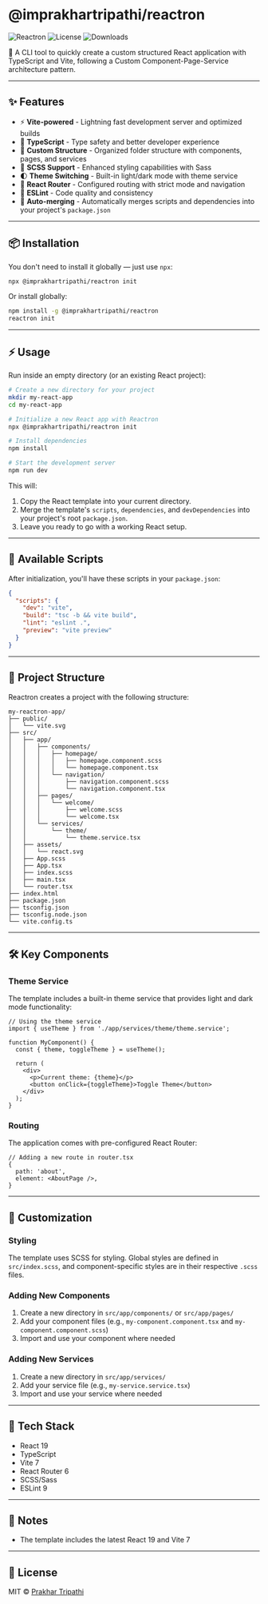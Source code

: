 # @imprakhartripathi/reactron

![Reactron](https://img.shields.io/npm/v/@imprakhartripathi/reactron?style=flat-square)
![License](https://img.shields.io/npm/l/@imprakhartripathi/reactron?style=flat-square)
![Downloads](https://img.shields.io/npm/dt/@imprakhartripathi/reactron?style=flat-square)

🚀 A CLI tool to quickly create a custom structured React application with TypeScript and Vite, following a Custom Component-Page-Service architecture pattern.

---

## ✨ Features

* ⚡️ **Vite-powered** - Lightning fast development server and optimized builds
* 🧩 **TypeScript** - Type safety and better developer experience
* 📁 **Custom Structure** - Organized folder structure with components, pages, and services
* 🎨 **SCSS Support** - Enhanced styling capabilities with Sass
* 🌓 **Theme Switching** - Built-in light/dark mode with theme service
* 🧭 **React Router** - Configured routing with strict mode and navigation
* 🔧 **ESLint** - Code quality and consistency
* 🔄 **Auto-merging** - Automatically merges scripts and dependencies into your project's `package.json`

---

## 📦 Installation

You don't need to install it globally — just use `npx`:

```bash
npx @imprakhartripathi/reactron init
```

Or install globally:

```bash
npm install -g @imprakhartripathi/reactron
reactron init
```

---

## ⚡ Usage

Run inside an empty directory (or an existing React project):

```bash
# Create a new directory for your project
mkdir my-react-app
cd my-react-app

# Initialize a new React app with Reactron
npx @imprakhartripathi/reactron init

# Install dependencies
npm install

# Start the development server
npm run dev
```

This will:

1. Copy the React template into your current directory.
2. Merge the template's `scripts`, `dependencies`, and `devDependencies` into your project's root `package.json`.
3. Leave you ready to go with a working React setup.

---

## 📜 Available Scripts

After initialization, you'll have these scripts in your `package.json`:

```json
{
  "scripts": {
    "dev": "vite",
    "build": "tsc -b && vite build",
    "lint": "eslint .",
    "preview": "vite preview"
  }
}
```

---

## 📁 Project Structure

Reactron creates a project with the following structure:

```
my-reactron-app/
├── public/
│   └── vite.svg
├── src/
│   ├── app/
│   │   ├── components/
│   │   │   ├── homepage/
│   │   │   │   ├── homepage.component.scss
│   │   │   │   └── homepage.component.tsx
│   │   │   └── navigation/
│   │   │       ├── navigation.component.scss
│   │   │       └── navigation.component.tsx
│   │   ├── pages/
│   │   │   └── welcome/
│   │   │       ├── welcome.scss
│   │   │       └── welcome.tsx
│   │   └── services/
│   │       └── theme/
│   │           └── theme.service.tsx
│   ├── assets/
│   │   └── react.svg
│   ├── App.scss
│   ├── App.tsx
│   ├── index.scss
│   ├── main.tsx
│   └── router.tsx
├── index.html
├── package.json
├── tsconfig.json
├── tsconfig.node.json
└── vite.config.ts
```

---

## 🛠️ Key Components

### Theme Service

The template includes a built-in theme service that provides light and dark mode functionality:

```tsx
// Using the theme service
import { useTheme } from './app/services/theme/theme.service';

function MyComponent() {
  const { theme, toggleTheme } = useTheme();
  
  return (
    <div>
      <p>Current theme: {theme}</p>
      <button onClick={toggleTheme}>Toggle Theme</button>
    </div>
  );
}
```

### Routing

The application comes with pre-configured React Router:

```tsx
// Adding a new route in router.tsx
{
  path: 'about',
  element: <AboutPage />,
}
```

---

## 🎨 Customization

### Styling

The template uses SCSS for styling. Global styles are defined in `src/index.scss`, and component-specific styles are in their respective `.scss` files.

### Adding New Components

1. Create a new directory in `src/app/components/` or `src/app/pages/`
2. Add your component files (e.g., `my-component.component.tsx` and `my-component.component.scss`)
3. Import and use your component where needed

### Adding New Services

1. Create a new directory in `src/app/services/`
2. Add your service file (e.g., `my-service.service.tsx`)
3. Import and use your service where needed

---

## 🚀 Tech Stack

* React 19
* TypeScript
* Vite 7
* React Router 6
* SCSS/Sass
* ESLint 9

---

## 📌 Notes

* The template includes the latest React 19 and Vite 7

---

## 📄 License

MIT © [Prakhar Tripathi](https://www.npmjs.com/~imprakhartripathi)